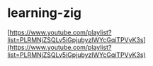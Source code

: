 # learning-zig

[https://www.youtube.com/playlist?list=PLRMNjZSQLv5iGpjubyzlWYcGqiTPVyK3s](https://www.youtube.com/playlist?list=PLRMNjZSQLv5iGpjubyzlWYcGqiTPVyK3s)